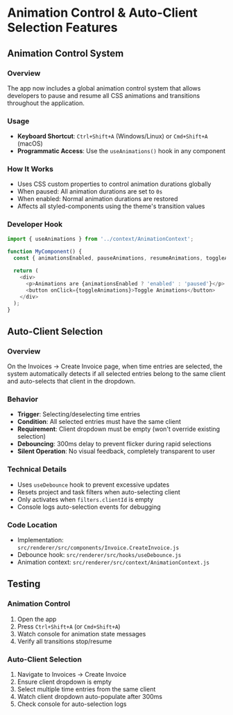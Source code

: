 # Animation Control & Auto-Client Selection Features

## Animation Control System

### Overview
The app now includes a global animation control system that allows developers to pause and resume all CSS animations and transitions throughout the application.

### Usage
- **Keyboard Shortcut**: `Ctrl+Shift+A` (Windows/Linux) or `Cmd+Shift+A` (macOS)
- **Programmatic Access**: Use the `useAnimations()` hook in any component

### How It Works
- Uses CSS custom properties to control animation durations globally
- When paused: All animation durations are set to `0s`
- When enabled: Normal animation durations are restored
- Affects all styled-components using the theme's transition values

### Developer Hook
```javascript
import { useAnimations } from '../context/AnimationContext';

function MyComponent() {
  const { animationsEnabled, pauseAnimations, resumeAnimations, toggleAnimations } = useAnimations();
  
  return (
    <div>
      <p>Animations are {animationsEnabled ? 'enabled' : 'paused'}</p>
      <button onClick={toggleAnimations}>Toggle Animations</button>
    </div>
  );
}
```

## Auto-Client Selection

### Overview
On the Invoices → Create Invoice page, when time entries are selected, the system automatically detects if all selected entries belong to the same client and auto-selects that client in the dropdown.

### Behavior
- **Trigger**: Selecting/deselecting time entries
- **Condition**: All selected entries must have the same client
- **Requirement**: Client dropdown must be empty (won't override existing selection)
- **Debouncing**: 300ms delay to prevent flicker during rapid selections
- **Silent Operation**: No visual feedback, completely transparent to user

### Technical Details
- Uses `useDebounce` hook to prevent excessive updates
- Resets project and task filters when auto-selecting client
- Only activates when `filters.clientId` is empty
- Console logs auto-selection events for debugging

### Code Location
- Implementation: `src/renderer/src/components/Invoice.CreateInvoice.js`
- Debounce hook: `src/renderer/src/hooks/useDebounce.js`
- Animation context: `src/renderer/src/context/AnimationContext.js`

## Testing

### Animation Control
1. Open the app
2. Press `Ctrl+Shift+A` (or `Cmd+Shift+A`)
3. Watch console for animation state messages
4. Verify all transitions stop/resume

### Auto-Client Selection
1. Navigate to Invoices → Create Invoice
2. Ensure client dropdown is empty
3. Select multiple time entries from the same client
4. Watch client dropdown auto-populate after 300ms
5. Check console for auto-selection logs
